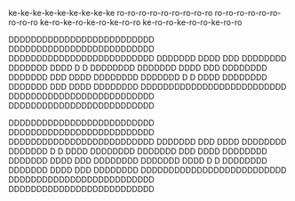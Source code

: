 
ke-ke-ke-ke-ke-ke-ke-ke-ke
ro-ro-ro-ro-ro-ro-ro-ro-ro
ro-ro-ro-ro-ro-ro-ro-ro-ro
ke-ro-ke-ro-ke-ro-ke-ro-ro
ke-ro-ro-ke-ro-ro-ke-ro-ro


DDDDDDDDDDDDDDDDDDDDDDDDDD
DDDDDDDDDDDDDDDDDDDDDDDDDD
DDDDDDDDDDDDDDDDDDDDDDDDDD
DDDDDDD DDDD DDD  DDDDDDDD
DDDDDDD DDDD D  D DDDDDDDD
DDDDDDD DDDD  DDD DDDDDDDD
DDDDDDD DDD  DDDD DDDDDDDD
DDDDDDD D  D DDDD DDDDDDDD
DDDDDDD  DDD DDDD DDDDDDDD
DDDDDDDDDDDDDDDDDDDDDDDDDD
DDDDDDDDDDDDDDDDDDDDDDDDDD
DDDDDDDDDDDDDDDDDDDDDDDDDD

DDDDDDDDDDDDDDDDDDDDDDDDDD
DDDDDDDDDDDDDDDDDDDDDDDDDD
DDDDDDDDDDDDDDDDDDDDDDDDDD
DDDDDDD  DDD DDDD DDDDDDDD
DDDDDDD D  D DDDD DDDDDDDD
DDDDDDD DDD  DDDD DDDDDDDD
DDDDDDD DDDD  DDD DDDDDDDD
DDDDDDD DDDD D  D DDDDDDDD
DDDDDDD DDDD DDD  DDDDDDDD
DDDDDDDDDDDDDDDDDDDDDDDDDD
DDDDDDDDDDDDDDDDDDDDDDDDDD
DDDDDDDDDDDDDDDDDDDDDDDDDD
